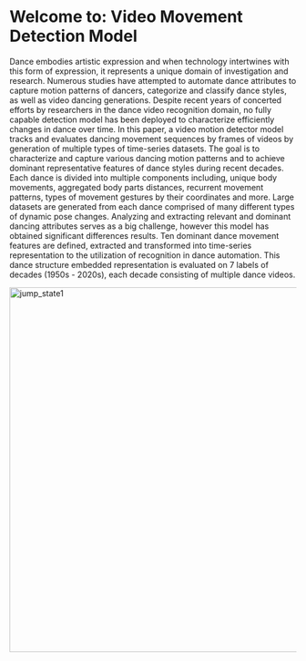 # Welcome to: Video Movement Detection Model

Dance embodies artistic expression and when technology intertwines with this form of expression, it represents a unique domain of investigation and research. Numerous studies have attempted to automate dance attributes to capture motion patterns of dancers, categorize and classify dance styles, as well as video dancing generations. Despite recent years of concerted efforts by researchers in the dance video recognition domain, no fully capable detection model has been deployed to characterize efficiently changes in dance over time. In this paper, a video motion detector model tracks and evaluates dancing movement sequences by frames of videos by generation of multiple types of time-series datasets. The goal is to characterize and capture various dancing motion patterns and to achieve dominant representative features of dance styles during recent decades. Each dance is divided into multiple components including, unique body movements, aggregated body parts distances, recurrent movement patterns, types of movement gestures by their coordinates and more. Large datasets are generated from each dance comprised of many different types of dynamic pose changes. Analyzing and extracting relevant and dominant dancing attributes serves as a big challenge, however this model has obtained significant differences results. Ten dominant dance movement features are defined, extracted and transformed into time-series representation to the utilization of recognition in dance automation. This dance structure embedded representation is evaluated on 7 labels of decades (1950s - 2020s), each decade consisting of multiple dance videos.

<img width="640" alt="jump_state1" src="https://github.com/edolior/Video-Movement-Detection-Model/assets/44165771/e14cf28c-1621-4a3d-a8c6-c44edec55462">
